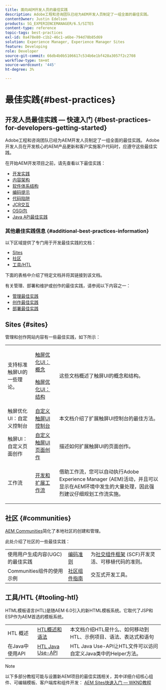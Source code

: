 ```yaml
---
title: 面向AEM开发人员的最佳实践
description: Adobe工程和咨询团队已经为AEM开发人员制定了一组全面的最佳实践。
contentOwner: Justin Edelson
products: SG_EXPERIENCEMANAGER/6.5/SITES
content-type: reference
topic-tags: best-practices
exl-id: 0a478e80-c1b2-46c1-a6be-794d78b85d69
solution: Experience Manager, Experience Manager Sites
feature: Developing
role: Developer
source-git-commit: 66db4b0b5106617c534b6e1bf428a3057f2c2708
workflow-type: tm+mt
source-wordcount: '445'
ht-degree: 3%

---
```


# 最佳实践{#best-practices}

## 开发人员最佳实践 — 快速入门 {#best-practices-for-developers-getting-started}

Adobe工程和咨询团队已经为AEM开发人员制定了一组全面的最佳实践。 Adobe开发人员在开发核心的AEM产品更新和客户实施客户代码时，应遵守这些最佳实践。

在开始AEM开发项目之前，请先查看以下最佳实践：

* [开发实践](/help/sites-developing/development-practices.md)
* [内容架构](/help/sites-developing/content-architecture.md)
* [软件体系结构](/help/sites-developing/software-architecture.md)
* [编码提示](/help/sites-developing/coding-tips.md)
* [代码陷阱](/help/sites-developing/code-pitfalls.md)
* [JCR交互](/help/sites-developing/jcr-integration.md)
* [OSGi包](/help/sites-developing/osgi-bundles.md)
* [Java API最佳实践](https://experienceleague.adobe.com/docs/experience-manager-learn/foundation/development/understand-java-api-best-practices.html?lang=zh-Hans)

### 其他最佳实践信息 {#additional-best-practices-information}

以下区域提供了专门用于开发最佳实践的文档：

* [Sites](#sites)
* [社区](/help/sites-developing/best-practices.md#communities)
* [工具/HTL](/help/sites-developing/best-practices.md#tooling-htl)

下面的表格中介绍了特定文档并将其链接到该文档。

有关管理、部署和维护或创作的最佳实践，请参阅以下内容之一：

* [管理最佳实践](/help/sites-administering/administer-best-practices.md)
* [创作最佳实践](/help/sites-authoring/best-practices.md)
* [部署最佳实践](/help/sites-deploying/best-practices.md)

## Sites {#sites}

管理和创作网站内容有一些最佳实践，如下所示：

<table>
 <tbody>
  <tr>
   <td>支持标准触屏UI的一些理论。</td>
   <td><p><a href="/help/sites-developing/touch-ui-concepts.md">触屏优化UI：概念</a></p> <p><a href="/help/sites-developing/touch-ui-structure.md">触屏优化UI：结构</a></p> </td>
   <td>这些文档概述了触屏UI的概念和结构。</td>
  </tr>
  <tr>
   <td>触屏优化UI：自定义控制台 </td>
   <td><a href="/help/sites-developing/customizing-consoles-touch.md">自定义触屏UI控制台</a></td>
   <td>本文档介绍了扩展触屏UI控制台的最佳方法。</td>
  </tr>
  <tr>
   <td>触屏UI：自定义页面创作</td>
   <td><a href="/help/sites-developing/customizing-page-authoring-touch.md">自定义触屏UI页面创作</a></td>
   <td>描述如何扩展触屏UI的页面创作。</td>
  </tr>
  <tr>
   <td>工作流</td>
   <td><a href="/help/sites-developing/workflows-best-practices.md">开发和扩展工作流</a></td>
   <td><p>借助工作流，您可以自动执行Adobe Experience Manager (AEM)活动，并且可以显示在AEM环境中发生的大量处理，因此强烈建议仔细规划工作流实施。</p> </td>
  </tr>
 </tbody>
</table>

## 社区 {#communities}

[AEM Communities](/help/communities/overview.md)简化了本地社区的创建和管理。

此处介绍了社区的一些最佳实践：

|  |  |  |
|---|---|---|
| 使用用户生成内容(UGC)的最佳实践 | [编码准则](/help/communities/code-guide.md) | 为[社交组件框架](/help/communities/scf.md) (SCF)开发灵活、可移植代码的准则。 |
| Communities组件的使用示例 | [社区组件指南](/help/communities/components-guide.md) | 交互式开发工具。 |

## 工具/HTL {#tooling-htl}

HTML模板语言(HTL)是随AEM 6.0引入的新HTML模板系统。它取代了JSP和ESP作为AEM首选的模板系统。

|  |  |  |
|---|---|---|
| HTL 概述 | [HTL概述和语法](https://experienceleague.adobe.com/docs/experience-manager-htl/content/overview.html?lang=zh-Hans) | 本文档介绍HTL是什么、如何移动到HTL、示例项目、语法、表达式和语句 |
| 在Java中使用API | [HTL Java Use-API](https://helpx.adobe.com/cn/experience-manager/htl/using/use-api.html) | HTL Java Use-API让HTL文件可以访问自定义Java类中的Helper方法。 |

>[!NOTE]
>
>以下多部分教程可能与设置新AEM项目的最佳实践相关，其中详细介绍核心组件、可编辑模板、客户端库和组件开发：
>[AEM Sites快速入门 — WKND教程](https://helpx.adobe.com/experience-manager/kt/sites/using/getting-started-wknd-tutorial-develop.html)

